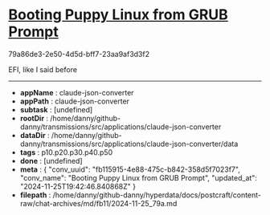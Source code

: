 # [Booting Puppy Linux from GRUB Prompt](https://claude.ai/chat/fb115915-4e88-475c-b842-358d5f7023f7)

79a86de3-2e50-4d5d-bff7-23aa9af3d3f2

EFI, like I said before

---

* **appName** : claude-json-converter
* **appPath** : claude-json-converter
* **subtask** : [undefined]
* **rootDir** : /home/danny/github-danny/transmissions/src/applications/claude-json-converter
* **dataDir** : /home/danny/github-danny/transmissions/src/applications/claude-json-converter/data
* **tags** : p10.p20.p30.p40.p50
* **done** : [undefined]
* **meta** : {
  "conv_uuid": "fb115915-4e88-475c-b842-358d5f7023f7",
  "conv_name": "Booting Puppy Linux from GRUB Prompt",
  "updated_at": "2024-11-25T19:42:46.840868Z"
}
* **filepath** : /home/danny/github-danny/hyperdata/docs/postcraft/content-raw/chat-archives/md/fb11/2024-11-25_79a.md